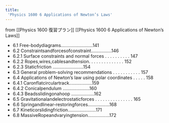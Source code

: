 ```yaml
---
title:
 'Physics 1600 6 Applications of Newton’s Laws'
---
```


from [[Physics 1600 復習プラン]]
[[Physics 1600 6 Applications of Newton’s Laws]]
- 6.1 Free-bodydiagrams.........................141
- 6.2 Constraintsandforcesofconstraint................146
- 6.2.1 Surface constraints and normal forces . . . . . . . . . . 147
- 6.2.2 Ropes,wires,cablesandtension. . . . . . . . . . . . . . 152
- 6.2.3 Staticfriction ........................154
- 6.3 General problem-solving recommendations . . . . . . . . . . . 157
- 6.4 Applications of Newton’s law using polar coordinates . . . . . 158
- 6.4.1 Caronflatcirculartrack..................159
- 6.4.2 Conicalpendulum .....................160
- 6.4.3 Beadsslidingonahoop ..................162
- 6.5 Gravitationalandelectrostaticforces . . . . . . . . . . . . . . . 165
- 6.6 Springandlinear-restoringforces.................168
- 6.7 Kineticorslidingfriction......................171
- 6.8 MassiveRopeandvaryingtension.................172
